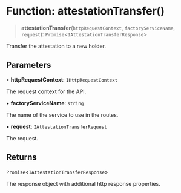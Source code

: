# Function: attestationTransfer()

> **attestationTransfer**(`httpRequestContext`, `factoryServiceName`, `request`): `Promise`\<`IAttestationTransferResponse`\>

Transfer the attestation to a new holder.

## Parameters

• **httpRequestContext**: `IHttpRequestContext`

The request context for the API.

• **factoryServiceName**: `string`

The name of the service to use in the routes.

• **request**: `IAttestationTransferRequest`

The request.

## Returns

`Promise`\<`IAttestationTransferResponse`\>

The response object with additional http response properties.

